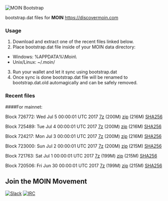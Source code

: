 ![MOIN Bootstrap](https://i.imgur.com/KjM1jMp.jpg)

bootstrap.dat files for **MOIN** https://discovermoin.com

### Usage

1. Download and extract one of the recent files linked below.
2. Place bootstrap.dat file inside of your MOIN data directory:
 - Windows: %APPDATA%\Moin\
 - Unix/Linux: ~/.moin/
3. Run your wallet and let it sync using bootstrap.dat
4. Once sync is done bootstrap.dat file will be renamed to bootstrap.dat.old automagically and can be safely removed.


### Recent files

####For mainnet:

Block 726772: Wed Jul  5 00:00:01 UTC 2017 [7z](https://transfer.sh/DS8bq/bootstrap.dat.20170705.7z) (200M) [zip](https://transfer.sh/RdK2G/bootstrap.dat.20170705.zip) (216M) [SHA256](https://transfer.sh/UAR63/sha256.txt)

Block 725489: Tue Jul  4 00:00:01 UTC 2017 [7z](https://transfer.sh/jbgwU/bootstrap.dat.20170704.7z) (200M) [zip](https://transfer.sh/IdsBQ/bootstrap.dat.20170704.zip) (216M) [SHA256](https://transfer.sh/kTY0a/sha256.txt)

Block 724217: Mon Jul  3 00:00:01 UTC 2017 [7z](https://transfer.sh/FSSMV/bootstrap.dat.20170703.7z) (200M) [zip](https://transfer.sh/12tUVa/bootstrap.dat.20170703.zip) (216M) [SHA256](https://transfer.sh/f7I3M/sha256.txt)

Block 723000: Sun Jul  2 00:00:01 UTC 2017 [7z](https://transfer.sh/UJY3x/bootstrap.dat.20170702.7z) (200M) [zip](https://transfer.sh/QHJtA/bootstrap.dat.20170702.zip) (215M) [SHA256](https://transfer.sh/5tpNK/sha256.txt)

Block 721763: Sat Jul  1 00:00:01 UTC 2017 [7z](https://transfer.sh/9ebu3/bootstrap.dat.20170701.7z) (199M) [zip](https://transfer.sh/2tS2D/bootstrap.dat.20170701.zip) (215M) [SHA256](https://transfer.sh/PevVK/sha256.txt)

Block 720506: Fri Jun 30 00:00:01 UTC 2017 [7z](https://transfer.sh/AYYjb/bootstrap.dat.20170630.7z) (199M) [zip](https://transfer.sh/8SF4O/bootstrap.dat.20170630.zip) (215M) [SHA256](https://transfer.sh/jkuG9/sha256.txt)

## Join the MOIN Movement

[![Slack](https://i.imgur.com/Xy0IEJN.png)](https://discovermoin.herokuapp.com)
[![IRC](http://i.imgur.com/amUnKGQ.png)](https://kiwiirc.com/client/irc.freenode.net/#moin-crypto)
